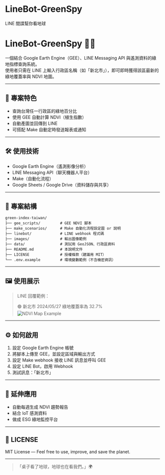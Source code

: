 # LineBot-GreenSpy
LINE 間諜幫你看地球

# LineBot-GreenSpy 🌿📲

一個結合 Google Earth Engine（GEE）、LINE Messaging API 與遙測資料的綠地指標查詢系統。  
使用者只需在 LINE 上輸入行政區名稱（如「新北市」），即可即時獲得該區最新的綠地覆蓋率與 NDVI 地圖。

---

## 🚀 專案特色

- 查詢台灣任一行政區的綠地百分比
- 使用 GEE 自動計算 NDVI（植生指數）
- 自動產圖並回傳到 LINE
- 可搭配 Make 自動定時發送報表或通知

---

## 🛠 使用技術

- Google Earth Engine（遙測影像分析）
- LINE Messaging API（聊天機器人平台）
- Make（自動化流程）
- Google Sheets / Google Drive（資料儲存與共享）

---

## 📁 專案結構

```
green-index-taiwan/
├── gee_scripts/         # GEE NDVI 腳本
├── make_scenarios/      # Make 自動化流程設定圖 or 說明
├── linebot/             # LINE webhook 程式碼
├── images/              # 輸出圖像範例
├── data/                # 測試用 GeoJSON、行政區資料
├── README.md            # 本說明文件
├── LICENSE              # 授權條款（建議用 MIT）
└── .env.example         # 環境變數範例（不含機密資訊）
```

---

## 🖼 使用展示

> LINE 回覆範例：
> 
> 🟢 新北市 2024/05/27 綠地覆蓋率為 32.7%  
> ![NDVI Map Example](images/ndvi_newtaipei_sample.png)

---

## ⚙️ 如何啟用

1. 設定 Google Earth Engine 帳號
2. 將腳本上傳至 GEE，並設定區域與輸出方式
3. 設定 Make webhook 接收 LINE 訊息並呼叫 GEE
4. 設定 LINE Bot，啟用 Webhook
5. 測試訊息：「新北市」

---

## 🧠 延伸應用

- 自動每週生成 NDVI 趨勢報告
- 結合 IoT 感測資料
- 做成 ESG 綠地監控平台

---

## 📜 LICENSE

MIT License — Feel free to use, improve, and save the planet.

---

> 「桌子看了地球，地球也在看我們。」🌍
